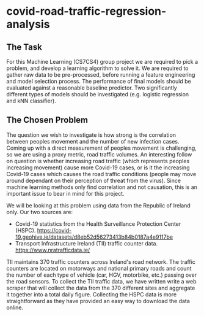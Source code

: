 # covid-road-traffic-regression-analysis

## The Task
For this Machine Learning (CS7CS4) group project we are required to pick a problem, and develop a learning algorithm to solve it. We are required to gather raw data to be pre-processed, before running a feature engineering and model selection process. The performance of final models should be evaluated against a reasonable baseline predictor. Two significantly different types of models should be investigated (e.g. logistic regression and kNN classifier).

## The Chosen Problem
The question we wish to investigate is how strong is the correlation between peoples movement and the number of new infection cases. Coming up with a direct measurement of peoples movement is challenging, so we are using a proxy metric, road traffic volumes. An interesting follow on question is whether increasing road traffic (which represents peoples increasing movement) cause more Covid-19 cases, or is it the increasing Covid-19 cases which causes the road traffic conditions (people may move around dependant on their perception of threat from the virus). Since machine learning methods only find correlation and not causation, this is an important issue to bear in mind for this project.

We will be looking at this problem using data from the Republic of Ireland only. 
Our two sources are: 
- Covid-19 statistics from the Health Surveillance Protection Center (HSPC). https://covid-19.geohive.ie/datasets/d8eb52d56273413b84b0187a4e9117be
- Transport Infrastructure Ireland (TII) traffic counter data. https://www.nratrafficdata.ie/

TII maintains 370 traffic counters across Ireland's road network. The traffic counters are located on motorways and national primary roads and count the number of each type of vehicle (car, HGV, motorbike, etc.) passing over the road sensors. To collect the TII traffic data, we have written write a web scraper that will collect the data from the 370 different sites and aggregate it together into a total daily figure. Collecting the HSPC data is more straightforward as they have provided an easy way to download the data online.
